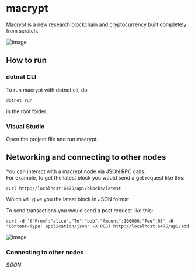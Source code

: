# macrypt
Macrypt is a new research blockchain and cryptocurrency built completely from scratch.

![image](https://user-images.githubusercontent.com/55022497/121388312-adc48600-c94b-11eb-9ba6-60fa6ef1d0d6.png)

## How to run

### dotnet CLI

To run macrypt with dotnet cli, do
```shell
dotnet run
```
in the root folder.

### Visual Studio

Open the project file and run macrypt.

## Networking and connecting to other nodes

You can interact with a macrypt node via JSON RPC calls.   
For example, to get the latest block you would send a get request like this:   
```shell
curl http://localhost:6475/api/blocks/latest
```   
Which will give you the latest block in JSON format.

To send transactions you would send a post request like this:   
```shell
curl -d '{"From":"alice","To":"bob","Amount":100000,"Fee":0}' -H "Content-Type: application/json" -X POST http://localhost:6475/api/add
```     
![image](https://user-images.githubusercontent.com/55022497/121389181-6f7b9680-c94c-11eb-9f90-49f7a4701094.png)

### Connecting to other nodes
*SOON*
